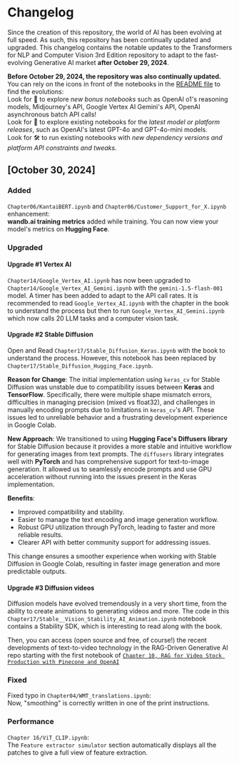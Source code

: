 # Changelog

Since the creation of this repository, the world of AI has been evolving at full speed. As such, this repository has been continually updated and upgraded.
This changelog contains the notable updates to the Transformers for NLP and Computer Vision 3rd Edition repository to adapt to the 
fast-evolving Generative AI market **after October 29, 2024**.

**Before October 29, 2024, the repository was also continually updated.** You can rely on the icons in front of the notebooks in the [README  file](https://github.com/Denis2054/Transformers-for-NLP-and-Computer-Vision-3rd-Edition/blob/main/README.md) to find the evolutions:  
Look for 🐬 to explore *new bonus notebooks* such as OpenAI o1's reasoning models, Midjourney's API, Google Vertex AI Gemini's API, OpenAI asynchronous batch API calls!           
Look for 🎏 to explore existing notebooks for the *latest model or platform releases*, such as OpenAI's latest GPT-4o and GPT-4o-mini models.  
Look for 🛠 to run existing notebooks with *new dependency versions and platform API constraints and tweaks.*

## [October 30, 2024]

### Added
`Chapter06/KantaiBERT.ipynb` and `Chapter06/Customer_Support_for_X.ipynb` enhancement:    
**wandb.ai training metrics** added while training. 
You can now view your model's metrics on **Hugging Face**.

### Upgraded      

#### Upgrade #1 Vertex AI
`Chapter14/Google_Vertex_AI.ipynb` has now been upgraded to `Chapter14/Google_Vertex_AI_Gemini.ipynb` with the `gemini-1.5-flash-001` model. 
A timer has been added to adapt to the API call rates.
It is recommended to read `Google_Vertex_AI.ipynb` with the chapter in the book to understand the process but then to run `Google_Vertex_AI_Gemini.ipynb` which now calls 20 LLM tasks and a computer vision task.

#### Upgrade #2 Stable Diffusion

Open and Read `Chapter17/Stable_Diffusion_Keras.ipynb` with the book to understand the process. However, this notebook has been replaced by 
`Chapter17/Stable_Diffusion_Hugging_Face.ipynb`.

**Reason for Change**: The initial implementation using `keras_cv` for Stable Diffusion was unstable due to compatibility issues between **Keras** and **TensorFlow**. Specifically, there were multiple shape mismatch errors, difficulties in managing precision (mixed vs float32), and challenges in manually encoding prompts due to limitations in `keras_cv`'s API. These issues led to unreliable behavior and a frustrating development experience in Google Colab.

**New Approach**: We transitioned to using **Hugging Face's Diffusers library** for Stable Diffusion because it provides a more stable and intuitive workflow for generating images from text prompts. The `diffusers` library integrates well with **PyTorch** and has comprehensive support for text-to-image generation. It allowed us to seamlessly encode prompts and use GPU acceleration without running into the issues present in the Keras implementation.

**Benefits**:
- Improved compatibility and stability.
- Easier to manage the text encoding and image generation workflow.
- Robust GPU utilization through PyTorch, leading to faster and more reliable results.
- Clearer API with better community support for addressing issues.

This change ensures a smoother experience when working with Stable Diffusion in Google Colab, resulting in faster image generation and more predictable outputs.

#### Upgrade #3 Diffusion videos

Diffusion models have evolved tremendously in a very short time, from the ability to create animations to generating videos and more. The code in this `Chapter17/Stable__Vision_Stability_AI_Animation.ipynb` notebook contains a Stability SDK, which is interesting to read along with the book. 

Then, you can access (open source and free, of course!) the recent developments of text-to-video technology in the RAG-Driven Generative AI repo starting with the first notebook of [`Chapter 10, RAG for Video Stock Production with Pinecone and OpenAI`](https://colab.research.google.com/github/Denis2054/RAG-Driven-Generative-AI/blob/main/Chapter10/Video_dataset_visualization.ipynb)



### Fixed 
Fixed typo in `Chapter04/WMT_translations.ipynb`:   
Now, "smoothing" is correctly written in one of the print instructions.

### Performance
`Chapter 16/ViT_CLIP.ipynb`:  
The `Feature extractor simulator` section automatically displays all the patches to give a full view of feature extraction. 


